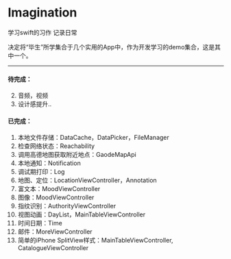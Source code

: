 # Imagination
学习swift的习作
记录日常

决定将“毕生”所学集合于几个实用的App中，作为开发学习的demo集合，这是其中一个。
***
#### 待完成：    
2. 音频，视频
3. 设计感提升..


#### 已完成：  
1. 本地文件存储：DataCache，DataPicker，FileManager  
2. 检查网络状态：Reachability  
3. 调用高德地图获取附近地点：GaodeMapApi  
4. 本地通知：Notification  
5. 调试期打印：Log  
6. 地图、定位：LocationViewController，Annotation  
7. 富文本：MoodViewController  
8. 图像：MoodViewController  
9. 指纹识别：AuthorityViewController  
10. 视图动画：DayList，MainTableViewController  
11. 时间日期：Time  
12. 邮件：MoreViewController
13. 简单的iPhone SplitView样式：MainTableViewController, CatalogueViewController